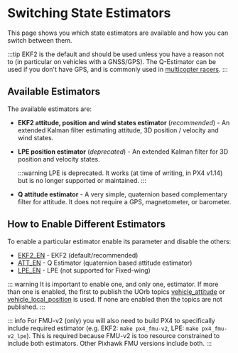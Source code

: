 # Switching State Estimators

This page shows you which state estimators are available and how you can switch between them.

:::tip EKF2 is the default and should be used unless you have a reason not to (in particular on vehicles with a GNSS/GPS). The Q-Estimator can be used if you don't have GPS, and is commonly used in [multicopter racers](../config_mc/racer_setup.md).
:::

## Available Estimators

The available estimators are:

- **EKF2 attitude, position and wind states estimator** (_recommended_) - An extended Kalman filter estimating attitude, 3D position / velocity and wind states.
- **LPE position estimator** (_deprecated_) - An extended Kalman filter for 3D position and velocity states.

  :::warning
LPE is deprecated.
It works (at time of writing, in PX4 v1.14) but is no longer supported or maintained.
:::

- **Q attitude estimator** - A very simple, quaternion based complementary filter for attitude. It does not require a GPS, magnetometer, or barometer.
  <!-- Q estimator is supported (at time of writing in PX4 v1.14). Test added in PX4-Autopilot/pull/21922 -->

## How to Enable Different Estimators

<!-- Changed in https://github.com/PX4/PX4-Autopilot/pull/22567 after v1.14 -->

To enable a particular estimator enable its parameter and disable the others:

- [EKF2_EN](../advanced_config/parameter_reference.md#EKF2_EN) - EKF2 (default/recommended)
- [ATT_EN](../advanced_config/parameter_reference.md#ATT_EN) - Q Estimator (quaternion based attitude estimator)
- [LPE_EN](../advanced_config/parameter_reference.md#LPE_EN) - LPE (not supported for Fixed-wing)

::: warning
It is important to enable one, and only one, estimator. If more than one is enabled, the first to publish the UOrb topics [vehicle_attitude](../msg_docs/VehicleAttitude.md) or [vehicle_local_position](../msg_docs/VehicleLocalPosition.md) is used. If none are enabled then the topics are not published.
:::

::: info For FMU-v2 (only) you will also need to build PX4 to specifically include required estimator (e.g. EKF2: `make px4_fmu-v2`, LPE: `make px4_fmu-v2_lpe`). This is required because FMU-v2 is too resource constrained to include both estimators. Other Pixhawk FMU versions include both.
:::
